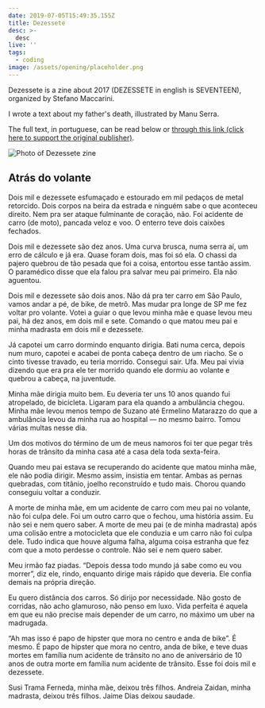 ```yaml
---
date: 2019-07-05T15:49:35.155Z
title: Dezessete
desc: >-
  desc
live: ''
tags:
  - coding
image: /assets/opening/placeholder.png
---
```


Dezessete is a zine about 2017 (DEZESSETE in english is SEVENTEEN), organized by Stefano Maccarini.

I wrote a text about my father's death, illustrated by Manu Serra.

The full text, in portuguese, can be read below or [through this link (click here to support the original publisher)](https://medium.com/dezessete/atr%C3%A1s-do-volante-bfb93c41b891).

![Photo of Dezessete zine](/dezessete-page.jpeg)

## Atrás do volante

Dois mil e dezessete esfumaçado e estourado em mil pedaços de metal retorcido. Dois corpos na beira da estrada e ninguém sabe o que aconteceu direito. Nem pra ser ataque fulminante de coração, não. Foi acidente de carro (de moto), pancada veloz e voo. O enterro teve dois caixões fechados.

Dois mil e dezessete são dez anos. Uma curva brusca, numa serra aí, um erro de cálculo e já era. Quase foram dois, mas foi só ela. O chassi da pajero quebrou de tão pesada que foi a coisa, entortou esse tantão assim. O paramédico disse que ela falou pra salvar meu pai primeiro. Ela não aguentou.

Dois mil e dezessete são dois anos. Não dá pra ter carro em São Paulo, vamos andar a pé, de bike, de metrô. Mas mudar pra longe de SP me fez voltar pro volante. Votei a guiar o que levou minha mãe e quase levou meu pai, há dez anos, em dois mil e sete. Comando o que matou meu pai e minha madrasta em dois mil e dezessete.

Já capotei um carro dormindo enquanto dirigia. Bati numa cerca, depois num muro, capotei e acabei de ponta cabeça dentro de um riacho. Se o cinto tivesse travado, eu teria morrido. Consegui sair. Ufa. Meu pai vivia dizendo que era pra ele ter morrido quando ele dormiu ao volante e quebrou a cabeça, na juventude.

Minha mãe dirigia muito bem. Eu deveria ter uns 10 anos quando fui atropelado, de bicicleta. Ligaram para ela quando a ambulância chegou. Minha mãe levou menos tempo de Suzano até Ermelino Matarazzo do que a ambulância levou da minha rua ao hospital — no mesmo bairro. Tomou várias multas nesse dia.

Um dos motivos do término de um de meus namoros foi ter que pegar três horas de trânsito da minha casa até a casa dela toda sexta-feira.

Quando meu pai estava se recuperando do acidente que matou minha mãe, ele não podia dirigir. Mesmo assim, insistia em tentar. Ambas as pernas quebradas, com titânio, joelho reconstruído e tudo mais. Chorou quando conseguiu voltar a conduzir.

A morte de minha mãe, em um acidente de carro com meu pai no volante, não foi culpa dele. Foi um outro carro que o fechou, uma história assim. Eu não sei e nem quero saber. A morte de meu pai (e de minha madrasta) após uma colisão entre a motocicleta que ele conduzia e um carro não foi culpa dele. Tudo indica que houve alguma falha, alguma coisa estranha que fez com que a moto perdesse o controle. Não sei e nem quero saber.

Meu irmão faz piadas. “Depois dessa todo mundo já sabe como eu vou morrer”, diz ele, rindo, enquanto dirige mais rápido que deveria. Ele confia demais na própria direção.

Eu quero distância dos carros. Só dirijo por necessidade. Não gosto de corridas, não acho glamuroso, não penso em luxo. Vida perfeita é aquela em que eu não precise mais depender de um carro, no máximo um uber na madrugada.

“Ah mas isso é papo de hipster que mora no centro e anda de bike”. É mesmo. É papo de hipster que mora no centro, anda de bike, e teve duas mortes em família num acidente de trânsito no ano de aniversário de 10 anos de outra morte em família num acidente de trânsito. Esse foi dois mil e dezessete.

Susi Trama Ferneda, minha mãe, deixou três filhos. Andreia Zaidan, minha madrasta, deixou três filhos. Jaime Dias deixou saudade.